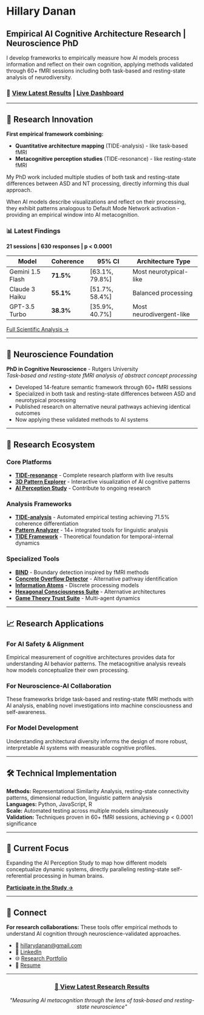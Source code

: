 # Hillary Danan

## Empirical AI Cognitive Architecture Research | Neuroscience PhD

I develop frameworks to empirically measure how AI models process information and reflect on their own cognition, applying methods validated through 60+ fMRI sessions including both task-based and resting-state analysis of neurodiversity.

### 🚀 [View Latest Results](https://hillarydanan.github.io/TIDE-resonance/tide-results.html) | [Live Dashboard](https://hillarydanan.github.io/TIDE-resonance/tide-analysis-results/LIVE_RESULTS.html)

---

## 🔬 Research Innovation

**First empirical framework combining:**
- **Quantitative architecture mapping** (TIDE-analysis) - like task-based fMRI  
- **Metacognitive perception studies** (TIDE-resonance) - like resting-state fMRI

My PhD work included multiple studies of both task and resting-state differences between ASD and NT processing, directly informing this dual approach.

When AI models describe visualizations and reflect on their processing, they exhibit patterns analogous to Default Mode Network activation - providing an empirical window into AI metacognition.

### 📊 Latest Findings
**21 sessions | 630 responses | p < 0.0001**

| Model | Coherence | 95% CI | Architecture Type |
|-------|-----------|--------|-------------------|
| Gemini 1.5 Flash | **71.5%** | [63.1%, 79.8%] | Most neurotypical-like |
| Claude 3 Haiku | **55.1%** | [51.7%, 58.4%] | Balanced processing |
| GPT-3.5 Turbo | **38.3%** | [35.9%, 40.7%] | Most neurodivergent-like |

[Full Scientific Analysis →](https://hillarydanan.github.io/TIDE-resonance/tide-analysis-results/SCIENTIFIC_SUMMARY.html)

---

## 🧠 Neuroscience Foundation

**PhD in Cognitive Neuroscience** - Rutgers University  
*Task-based and resting-state fMRI analysis of abstract concept processing*

- Developed 14-feature semantic framework through 60+ fMRI sessions
- Specialized in both task and resting-state differences between ASD and neurotypical processing
- Published research on alternative neural pathways achieving identical outcomes
- Now applying these validated methods to AI systems

---

## 🌊 Research Ecosystem

### Core Platforms
- **[TIDE-resonance](https://github.com/HillaryDanan/TIDE-resonance)** - Complete research platform with live results
- **[3D Pattern Explorer](https://hillarydanan.github.io/TIDE-resonance/advanced_explorer.html)** - Interactive visualization of AI cognitive patterns
- **[AI Perception Study](https://hillarydanan.github.io/TIDE-resonance/collect.html)** - Contribute to ongoing research

### Analysis Frameworks
- **[TIDE-analysis](https://github.com/HillaryDanan/TIDE-analysis)** - Automated empirical testing achieving 71.5% coherence differentiation
- **[Pattern Analyzer](https://github.com/HillaryDanan/pattern-analyzer)** - 14+ integrated tools for linguistic analysis
- **[TIDE Framework](https://github.com/HillaryDanan/TIDE)** - Theoretical foundation for temporal-internal dynamics

### Specialized Tools
- **[BIND](https://github.com/HillaryDanan/BIND)** - Boundary detection inspired by fMRI methods
- **[Concrete Overflow Detector](https://github.com/HillaryDanan/concrete-overflow-detector)** - Alternative pathway identification
- **[Information Atoms](https://github.com/HillaryDanan/information-atoms)** - Discrete processing models
- **[Hexagonal Consciousness Suite](https://github.com/HillaryDanan/hexagonal-consciousness-suite)** - Alternative architectures
- **[Game Theory Trust Suite](https://github.com/HillaryDanan/game-theory-trust-suite)** - Multi-agent dynamics

---

## 📈 Research Applications

### For AI Safety & Alignment
Empirical measurement of cognitive architectures provides data for understanding AI behavior patterns. The metacognitive analysis reveals how models conceptualize their own processing.

### For Neuroscience-AI Collaboration
These frameworks bridge task-based and resting-state fMRI methods with AI analysis, enabling novel investigations into machine consciousness and self-awareness.

### For Model Development
Understanding architectural diversity informs the design of more robust, interpretable AI systems with measurable cognitive profiles.

---

## 🛠️ Technical Implementation

**Methods:** Representational Similarity Analysis, resting-state connectivity patterns, dimensional reduction, linguistic pattern analysis  
**Languages:** Python, JavaScript, R  
**Scale:** Automated testing across multiple models simultaneously  
**Validation:** Techniques proven in 60+ fMRI sessions, achieving p < 0.0001 significance

---

## 🎯 Current Focus

Expanding the AI Perception Study to map how different models conceptualize dynamic systems, directly paralleling resting-state self-referential processing in human brains.

**[Participate in the Study →](https://hillarydanan.github.io/TIDE-resonance/collect.html)**

---

## 📮 Connect

**For research collaborations:** These tools offer empirical methods to understand AI cognition through neuroscience-validated approaches.

- 📧 [hillarydanan@gmail.com](mailto:hillarydanan@gmail.com)
- 🔗 [LinkedIn](https://www.linkedin.com/in/hillarydanan/)
- 🌐 [Research Portfolio](https://hillarydanan.github.io/TIDE-resonance/pitch.html)
- 📄 [Resume](https://hillarydanan.github.io/TIDE-resonance/resume.html)

---

<div align="center">

### [🚀 View Latest Research Results](https://hillarydanan.github.io/TIDE-resonance/tide-results.html)

*"Measuring AI metacognition through the lens of task-based and resting-state neuroscience"*

</div>
